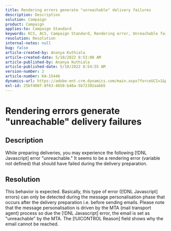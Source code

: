 ```yaml
---
title: Rendering errors generate "unreachable" delivery failures
description: Description
solution: Campaign
product: Campaign
applies-to: Campaign Standard
keywords: KCS, ACS, Campaign Standard, Rendering error, Unreachable failure
resolution: Resolution
internal-notes: null
bug: false
article-created-by: Ananya Kuthiala
article-created-date: 5/10/2022 8:53:08 AM
article-published-by: Ananya Kuthiala
article-published-date: 5/10/2022 8:54:55 AM
version-number: 2
article-number: KA-15446
dynamics-url: https://adobe-ent.crm.dynamics.com/main.aspx?forceUCI=1&pagetype=entityrecord&etn=knowledgearticle&id=ef98049b-3ed0-ec11-a7b5-0022480a8e40
exl-id: 25bf400f-8f63-4650-b48a-5b72392aabb5
---
```

# Rendering errors generate "unreachable" delivery failures

## Description


While preparing deliveries, you may experience the following [!DNL Javascript] error "unreachable." It seems to be a rendering error (variable not defined) that should have failed during the delivery preparation.


## Resolution


This behavior is expected. Basically, this type of error ([!DNL Javascript] errors) can only be detected during the message personalisation phase that occurs after the delivery preparation i.e. before sending emails. Please note that the message personalisation is driven by the MTA (mail transport agent) process so due the [!DNL Javascript] error, the email is set as "unreachable" by the MTA. The [!UICONTROL Reason] field shows why the email cannot be reached.
